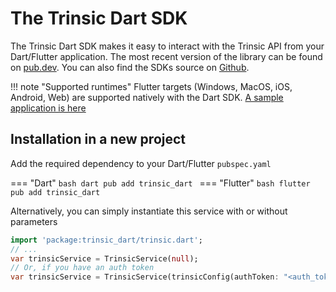 # The Trinsic Dart SDK
The Trinsic Dart SDK makes it easy to interact with the Trinsic API from your Dart/Flutter application. The most recent version of the library can be found on [pub.dev](https://pub.dev/packages/trinsic_dart). You can also find the SDKs source on [Github](https://github.com/trinsic-id/sdk/dart).


!!! note "Supported runtimes"
    Flutter targets (Windows, MacOS, iOS, Android, Web) are supported natively with the Dart SDK. [A sample application is here](https://github.com/trinsic-id/sdk-examples/tree/main/trinsic_flutter)

## Installation in a new project

Add the required dependency to your Dart/Flutter `pubspec.yaml`

=== "Dart"
    ```bash
    dart pub add trinsic_dart
    ```
=== "Flutter"
    ```bash
    flutter pub add trinsic_dart
    ```


Alternatively, you can simply instantiate this service with or without parameters

```dart
import 'package:trinsic_dart/trinsic.dart';
// ...
var trinsicService = TrinsicService(null);
// Or, if you have an auth token
var trinsicService = TrinsicService(trinsicConfig(authToken: "<auth_token>"));
```